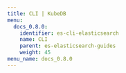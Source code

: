 ```yaml
---
title: CLI | KubeDB
menu:
  docs_0.8.0:
    identifier: es-cli-elasticsearch
    name: CLI
    parent: es-elasticsearch-guides
    weight: 45
menu_name: docs_0.8.0
---
```


